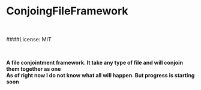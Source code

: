 # ConjoingFileFramework
<br>

####License: MIT

<br>

__A file conjointment framework. It take any type of file and will conjoin them together as one__<br>
__As of right now I do not know what all will happen. But progress is starting soon__
